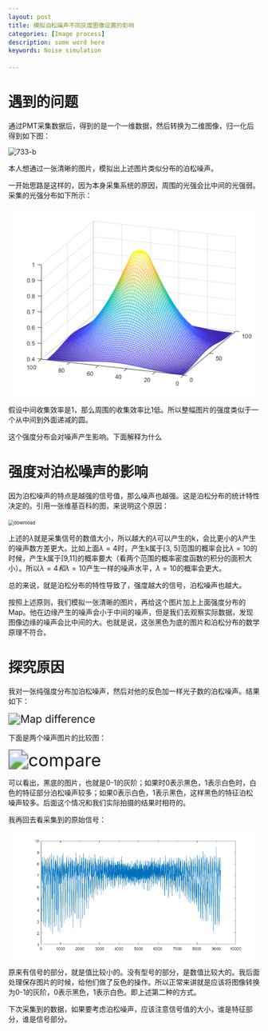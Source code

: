 ```yaml
---
layout: post
title: 模拟泊松噪声不同灰度图像设置的影响
categories: [Image process]
description: some word here
keywords: Noise simulation

---
```


# 遇到的问题

通过PMT采集数据后，得到的是一个一维数据，然后转换为二维图像，归一化后得到如下图：

<img src="../../../../Desktop/关于泊松噪声的一些整理/733-b.png" alt="733-b"  />

本人想通过一张清晰的图片，模拟出上述图片类似分布的泊松噪声。

一开始思路是这样的，因为本身采集系统的原因，周围的光强会比中间的光强弱。采集的光强分布如下所示：

![Figure2, effciency map](https://raw.githubusercontent.com/star-twinking/CloudImage/main/ImgforBlog/effciency.png)

假设中间收集效率是1，那么周围的收集效率比1低。所以整幅图片的强度类似于一个从中间到外面递减的圆。

这个强度分布会对噪声产生影响。下面解释为什么

# 强度对泊松噪声的影响

因为泊松噪声的特点是越强的信号值，那么噪声也越强。这是泊松分布的统计特性决定的。引用一张维基百科的图，来说明这个原因：

<img src="../../../../Desktop/关于泊松噪声的一些整理/download.png" alt="download" style="zoom: 67%;" />

上述的$\lambda$就是采集信号的数值大小，所以越大的$\lambda$可以产生的k，会比更小的$\lambda$产生的噪声数方差更大。比如上面$\lambda=4$时，产生k属于[3, 5]范围的概率会比$\lambda=10$的时候，产生k属于[9,11]的概率要大（看两个范围的概率密度函数的积分的面积大小）。所以$\lambda=4和\lambda=10$产生一样的噪声水平，$\lambda=10$的概率会更大。

总的来说，就是泊松分布的特性导致了，强度越大的信号，泊松噪声也越大。

按照上述原则，我们模拟一张清晰的图片，再给这个图片加上上面强度分布的Map。他在边缘产生的噪声会小于中间的噪声，但是我们去观察实际数据，发现图像边缘的噪声会比中间的大。也就是说，这张黑色为底的图片和泊松分布的数学原理不符合。

# 探究原因

我对一张纯强度分布加泊松噪声，然后对他的反色加一样光子数的泊松噪声。结果如下：

<img src="../../../../Desktop/关于泊松噪声的一些整理/Map difference.png" alt="Map difference" style="zoom:150%;" />

下面是两个噪声图片的比较图：

<img src="../../../../Desktop/关于泊松噪声的一些整理/compare.png" alt="compare" style="zoom:250%;" />

可以看出，黑底的图片，也就是0-1的灰阶；如果时0表示黑色，1表示白色时，白色的特征部分泊松噪声较多；如果0表示白色，1表示黑色，这样黑色的特征泊松噪声较多。后面这个情况和我们实际拍摄的结果时相符的。

我再回去看采集到的原始信号：

![273-line](https://raw.githubusercontent.com/star-twinking/CloudImage/main/ImgforBlog/273-line.png)

原来有信号的部分，就是值比较小的。没有型号的部分，是数值比较大的。我后面处理保存图片的时候，给他们做了反色的操作。所以正常来讲就是应该将图像转换为0-1的灰阶，0表示黑色，1表示白色。即上述第二种的方式。

下次采集到的数据，如果要考虑泊松噪声，应该注意信号值的大小，谁是特征部分，谁是信号部分。